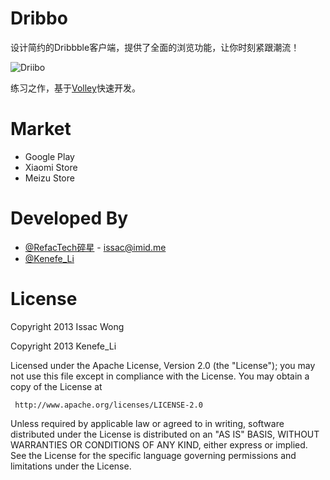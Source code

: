 Dribbo
======

设计简约的Dribbble客户端，提供了全面的浏览功能，让你时刻紧跟潮流！

![Driibo](https://raw.github.com/IssacWang/Dribbo/master/image/DSC02463.jpg)

练习之作，基于[Volley](https://android.googlesource.com/platform/frameworks/volley)快速开发。


Market
============
* Google Play
* Xiaomi Store
* Meizu Store

Developed By
============
* [@RefacTech碎星](http://weibo.com/issacsuixing) - <issac@imid.me>
* [@Kenefe_Li](http://weibo.com/kenefe)


License
============

   Copyright 2013 Issac Wong
   
   Copyright 2013 Kenefe_Li 

   Licensed under the Apache License, Version 2.0 (the "License");
   you may not use this file except in compliance with the License.
   You may obtain a copy of the License at

     http://www.apache.org/licenses/LICENSE-2.0

   Unless required by applicable law or agreed to in writing, software
   distributed under the License is distributed on an "AS IS" BASIS,
   WITHOUT WARRANTIES OR CONDITIONS OF ANY KIND, either express or implied.
   See the License for the specific language governing permissions and
   limitations under the License.
